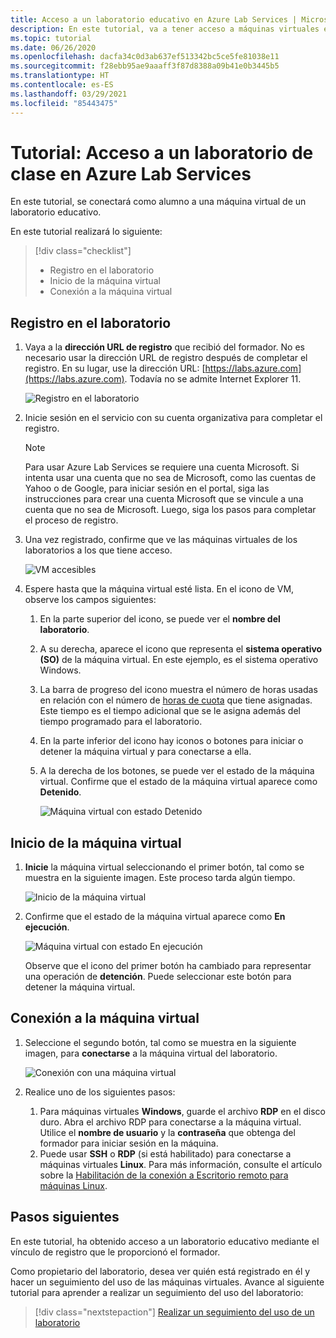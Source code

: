 ```yaml
---
title: Acceso a un laboratorio educativo en Azure Lab Services | Microsoft Docs
description: En este tutorial, va a tener acceso a máquinas virtuales en un laboratorio educativo configurado por un formador.
ms.topic: tutorial
ms.date: 06/26/2020
ms.openlocfilehash: dacfa34c0d3ab637ef513342bc5ce5fe81038e11
ms.sourcegitcommit: f28ebb95ae9aaaff3f87d8388a09b41e0b3445b5
ms.translationtype: HT
ms.contentlocale: es-ES
ms.lasthandoff: 03/29/2021
ms.locfileid: "85443475"
---
```

# <a name="tutorial-access-a-classroom-lab-in-azure-lab-services"></a>Tutorial: Acceso a un laboratorio de clase en Azure Lab Services
En este tutorial, se conectará como alumno a una máquina virtual de un laboratorio educativo. 

En este tutorial realizará lo siguiente:

> [!div class="checklist"]
> * Registro en el laboratorio
> * Inicio de la máquina virtual
> * Conexión a la máquina virtual

## <a name="register-to-the-lab"></a>Registro en el laboratorio

1. Vaya a la **dirección URL de registro** que recibió del formador. No es necesario usar la dirección URL de registro después de completar el registro. En su lugar, use la dirección URL: [https://labs.azure.com](https://labs.azure.com). Todavía no se admite Internet Explorer 11. 

    ![Registro en el laboratorio](./media/tutorial-connect-vm-in-classroom-lab/register-lab.png)
1. Inicie sesión en el servicio con su cuenta organizativa para completar el registro. 

    > [!NOTE]
    > Para usar Azure Lab Services se requiere una cuenta Microsoft. Si intenta usar una cuenta que no sea de Microsoft, como las cuentas de Yahoo o de Google, para iniciar sesión en el portal, siga las instrucciones para crear una cuenta Microsoft que se vincule a una cuenta que no sea de Microsoft. Luego, siga los pasos para completar el proceso de registro. 
1. Una vez registrado, confirme que ve las máquinas virtuales de los laboratorios a los que tiene acceso. 

    ![VM accesibles](./media/tutorial-connect-vm-in-classroom-lab/accessible-vms.png)
1. Espere hasta que la máquina virtual esté lista. En el icono de VM, observe los campos siguientes:
    1. En la parte superior del icono, se puede ver el **nombre del laboratorio**.
    1. A su derecha, aparece el icono que representa el **sistema operativo (SO)** de la máquina virtual. En este ejemplo, es el sistema operativo Windows. 
    1. La barra de progreso del icono muestra el número de horas usadas en relación con el número de [horas de cuota](how-to-configure-student-usage.md#set-quotas-for-users) que tiene asignadas. Este tiempo es el tiempo adicional que se le asigna además del tiempo programado para el laboratorio. 
    1. En la parte inferior del icono hay iconos o botones para iniciar o detener la máquina virtual y para conectarse a ella. 
    1. A la derecha de los botones, se puede ver el estado de la máquina virtual. Confirme que el estado de la máquina virtual aparece como **Detenido**. 

        ![Máquina virtual con estado Detenido](./media/tutorial-connect-vm-in-classroom-lab/vm-in-stopped-state.png)

## <a name="start-the-vm"></a>Inicio de la máquina virtual
1. **Inicie** la máquina virtual seleccionando el primer botón, tal como se muestra en la siguiente imagen. Este proceso tarda algún tiempo.  

    ![Inicio de la máquina virtual](./media/tutorial-connect-vm-in-classroom-lab/start-vm.png)
4. Confirme que el estado de la máquina virtual aparece como **En ejecución**. 

    ![Máquina virtual con estado En ejecución](./media/tutorial-connect-vm-in-classroom-lab/vm-running.png)

    Observe que el icono del primer botón ha cambiado para representar una operación de **detención**. Puede seleccionar este botón para detener la máquina virtual. 

## <a name="connect-to-the-vm"></a>Conexión a la máquina virtual

1. Seleccione el segundo botón, tal como se muestra en la siguiente imagen, para **conectarse** a la máquina virtual del laboratorio. 

    ![Conexión con una máquina virtual](./media/tutorial-connect-vm-in-classroom-lab/connect-vm.png)
2. Realice uno de los siguientes pasos: 
    1. Para máquinas virtuales **Windows**, guarde el archivo **RDP** en el disco duro. Abra el archivo RDP para conectarse a la máquina virtual. Utilice el **nombre de usuario** y la **contraseña** que obtenga del formador para iniciar sesión en la máquina. 
    3. Puede usar **SSH** o **RDP** (si está habilitado) para conectarse a máquinas virtuales **Linux**. Para más información, consulte el artículo sobre la [Habilitación de la conexión a Escritorio remoto para máquinas Linux](how-to-enable-remote-desktop-linux.md). 

## <a name="next-steps"></a>Pasos siguientes
En este tutorial, ha obtenido acceso a un laboratorio educativo mediante el vínculo de registro que le proporcionó el formador.

Como propietario del laboratorio, desea ver quién está registrado en él y hacer un seguimiento del uso de las máquinas virtuales. Avance al siguiente tutorial para aprender a realizar un seguimiento del uso del laboratorio:

> [!div class="nextstepaction"]
> [Realizar un seguimiento del uso de un laboratorio](tutorial-track-usage.md) 
